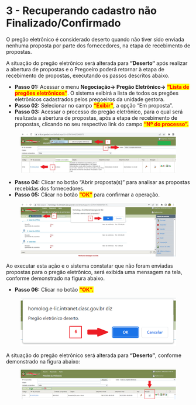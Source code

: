 # 3 - Recuperando cadastro não Finalizado/Confirmado

O pregão eletrônico é considerado deserto quando não tiver sido enviada nenhuma proposta por parte dos fornecedores, na etapa de recebimento de propostas.&#x20;

A situação do pregão eletrônico será alterada para **“Deserto“** após realizar a abertura de propostas e o Pregoeiro poderá retornar à etapa de recebimento de propostas, executando os passos descritos abaixo.&#x20;

* **Passo 01:** Acessar o menu **Negociação-> Pregão Eletrônico->** <mark style="color:red;">**“Lista de pregões eletrônicos”**</mark>. O sistema exibirá a lista de todos os pregões eletrônicos cadastrados pelos pregoeiros da unidade gestora.&#x20;
* **Passo 02:** Selecionar no campo <mark style="color:red;">**“Exibir”**</mark>, a opção “Em proposta”.&#x20;
* **Passo 03:** Acessar o processo do pregão eletrônico, para o qual será realizada a abertura de propostas, após a etapa de recebimento de propostas, clicando no seu respectivo link do campo <mark style="color:red;">**“Nº do processo”.**</mark>

<figure><img src="../../.gitbook/assets/image (4) (1).png" alt=""><figcaption></figcaption></figure>

* **Passo 04:** Clicar no botão “Abrir proposta(s)” para analisar as propostas recebidas dos fornecedores.&#x20;
* **Passo 05:** Clicar no botão <mark style="color:red;">**“OK”**</mark> para confirmar a operação.

<figure><img src="../../.gitbook/assets/image (5) (1).png" alt=""><figcaption></figcaption></figure>

Ao executar esta ação e o sistema constatar que não foram enviadas propostas para o pregão eletrônico, será exibida uma mensagem na tela, conforme demonstrado na figura abaixo.&#x20;

* **Passo 06:** Clicar no botão <mark style="color:red;">**“OK”.**</mark>

<figure><img src="../../.gitbook/assets/image (6) (1).png" alt=""><figcaption></figcaption></figure>

A situação do pregão eletrônico será alterada para **“Deserto”**, conforme demonstrado na figura abaixo:

<figure><img src="../../.gitbook/assets/image (7) (1).png" alt=""><figcaption></figcaption></figure>
